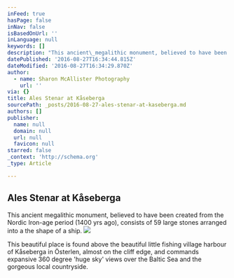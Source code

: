 ```yaml
---
inFeed: true
hasPage: false
inNav: false
isBasedOnUrl: ''
inLanguage: null
keywords: []
description: "This ancient\_megalithic monument, believed to have been created from the Nordic Iron-age period (1400 yrs ago), consists of 59 large stones arranged into a the shape of a ship.\_"
datePublished: '2016-08-27T16:34:44.815Z'
dateModified: '2016-08-27T16:34:29.870Z'
author:
  - name: Sharon McAllister Photography
    url: ''
via: {}
title: Ales Stenar at Kåseberga
sourcePath: _posts/2016-08-27-ales-stenar-at-kaseberga.md
authors: []
publisher:
  name: null
  domain: null
  url: null
  favicon: null
starred: false
_context: 'http://schema.org'
_type: Article

---
```

## Ales Stenar at Kåseberga

This ancient megalithic monument, believed to have been created from the Nordic Iron-age period (1400 yrs ago), consists of 59 large stones arranged into a the shape of a ship. ![](https://the-grid-user-content.s3-us-west-2.amazonaws.com/6af3220a-ee05-4d5b-b1f1-e3863e3c7e45.jpg)

This beautiful place is found above the beautiful little fishing village harbour of Kåseberga in Österlen, almost on the cliff edge, and commands expansive 360 degree 'huge sky' views over the Baltic Sea and the gorgeous local countryside.